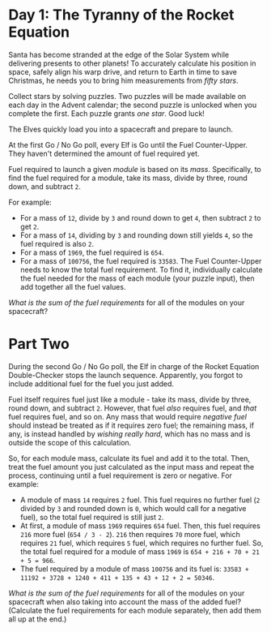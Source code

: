 # Day 1: The Tyranny of the Rocket Equation

Santa has become stranded at the edge of the Solar System while delivering presents to other planets! To accurately calculate his position in space, safely align his warp drive, and return to Earth in time to save Christmas, he needs you to bring him measurements from *fifty stars*.

Collect stars by solving puzzles. Two puzzles will be made available on each day in the Advent calendar; the second puzzle is unlocked when you complete the first. Each puzzle grants *one star*. Good luck!

The Elves quickly load you into a spacecraft and prepare to launch.

At the first Go / No Go poll, every Elf is Go until the Fuel Counter-Upper. They haven't determined the amount of fuel required yet.

Fuel required to launch a given *module* is based on its *mass*. Specifically, to find the fuel required for a module, take its mass, divide by three, round down, and subtract `2`.

For example:

* For a mass of `12`, divide by `3` and round down to get `4`, then subtract `2` to get `2`.
* For a mass of `14`, dividing by `3` and rounding down still yields `4`, so the fuel required is also `2`.
* For a mass of `1969`, the fuel required is `654`.
* For a mass of `100756`, the fuel required is `33583`.
The Fuel Counter-Upper needs to know the total fuel requirement. To find it, individually calculate the fuel needed for the mass of each module (your puzzle input), then add together all the fuel values.

*What is the sum of the fuel requirements* for all of the modules on your spacecraft?

# Part Two

During the second Go / No Go poll, the Elf in charge of the Rocket Equation Double-Checker stops the launch sequence. Apparently, you forgot to include additional fuel for the fuel you just added.

Fuel itself requires fuel just like a module - take its mass, divide by three, round down, and subtract `2`. However, that fuel *also* requires fuel, and *that* fuel requires fuel, and so on. Any mass that would require *negative fuel* should instead be treated as if it requires zero fuel; the remaining mass, if any, is instead handled by *wishing really hard*, which has no mass and is outside the scope of this calculation.

So, for each module mass, calculate its fuel and add it to the total. Then, treat the fuel amount you just calculated as the input mass and repeat the process, continuing until a fuel requirement is zero or negative. For example:

* A module of mass `14` requires `2` fuel. This fuel requires no further fuel (`2` divided by `3` and rounded down is `0`, which would call for a negative fuel), so the total fuel required is still just `2`.
* At first, a module of mass `1969` requires `654` fuel. Then, this fuel requires `216` more fuel (`654 / 3 - 2`). `216` then requires `70` more fuel, which requires `21` fuel, which requires `5` fuel, which requires no further fuel. So, the total fuel required for a module of mass `1969` is `654 + 216 + 70 + 21 + 5 = 966`.
* The fuel required by a module of mass `100756` and its fuel is: `33583 + 11192 + 3728 + 1240 + 411 + 135 + 43 + 12 + 2 = 50346`.

*What is the sum of the fuel requirements* for all of the modules on your spacecraft when also taking into account the mass of the added fuel? (Calculate the fuel requirements for each module separately, then add them all up at the end.)